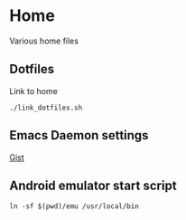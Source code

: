 # Home

Various home files

## Dotfiles

Link to home

    ./link_dotfiles.sh

## Emacs Daemon settings

[Gist](https://gist.github.com/redinger/1394910/c0dc6877c158a13760212dbe10b4abb32ae3c4f8)

## Android emulator start script

    ln -sf $(pwd)/emu /usr/local/bin

